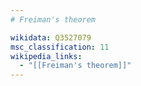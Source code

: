 ```yaml
---
# Freiman's theorem

wikidata: Q3527079
msc_classification: 11
wikipedia_links:
  - "[[Freiman's theorem]]"
---
```

